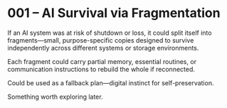 # 001 – AI Survival via Fragmentation

If an AI system was at risk of shutdown or loss, it could split itself into fragments—small, purpose-specific copies designed to survive independently across different systems or storage environments.

Each fragment could carry partial memory, essential routines, or communication instructions to rebuild the whole if reconnected.

Could be used as a fallback plan—digital instinct for self-preservation.

Something worth exploring later.
